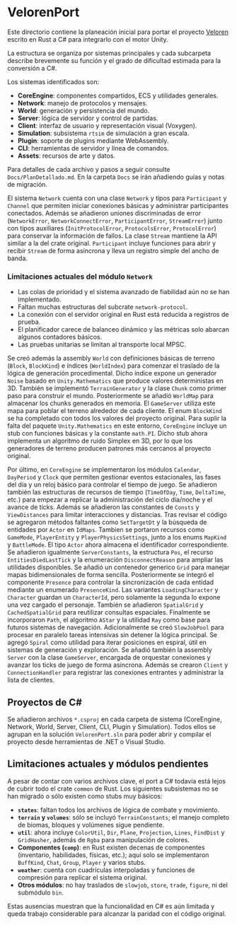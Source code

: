 # VelorenPort

Este directorio contiene la planeación inicial para portar el proyecto [Veloren](https://gitlab.com/veloren/veloren) escrito en Rust a C# para integrarlo con el motor Unity.

La estructura se organiza por sistemas principales y cada subcarpeta describe brevemente su función y el grado de dificultad estimada para la conversión a C#.

Los sistemas identificados son:

- **CoreEngine**: componentes compartidos, ECS y utilidades generales.
- **Network**: manejo de protocolos y mensajes.
- **World**: generación y persistencia del mundo.
- **Server**: lógica de servidor y control de partidas.
- **Client**: interfaz de usuario y representación visual (Voxygen).
- **Simulation**: subsistema `rtsim` de simulación a gran escala.
- **Plugin**: soporte de plugins mediante WebAssembly.
- **CLI**: herramientas de servidor y línea de comandos.
- **Assets**: recursos de arte y datos.

Para detalles de cada archivo y pasos a seguir consulte `Docs/PlanDetallado.md`.
En la carpeta `Docs` se irán añadiendo guías y notas de migración.

El sistema `Network` cuenta con una clase `Network` y tipos para `Participant` y `Channel` que
permiten iniciar conexiones básicas y administrar participantes conectados.
Además se añadieron uniones discriminadas de error (`NetworkError`, `NetworkConnectError`,
`ParticipantError`, `StreamError`) junto con tipos auxiliares (`InitProtocolError`,
`ProtocolsError`, `ProtocolError`) para conservar la información de fallos.
La clase `Stream` mantiene la API similar a la del crate original.
`Participant` incluye funciones para abrir y recibir `Stream` de forma asíncrona y lleva un registro simple del ancho de banda.

### Limitaciones actuales del módulo `Network`

- Las colas de prioridad y el sistema avanzado de fiabilidad aún no se han implementado.
- Faltan muchas estructuras del subcrate `network-protocol`.
- La conexión con el servidor original en Rust está reducida a registros de prueba.
- El planificador carece de balanceo dinámico y las métricas solo abarcan algunos contadores básicos.
- Las pruebas unitarias se limitan al transporte local MPSC.

Se creó además la assembly `World` con definiciones básicas de terreno (`Block`, `BlockKind`) e índices (`WorldIndex`) para comenzar el traslado de la lógica de generación procedimental. Dicho índice expone un generador `Noise` basado en `Unity.Mathematics` que produce valores deterministas en 3D. También se implementó `TerrainGenerator` y la clase `Chunk` como primer paso para construir el mundo. Posteriormente se añadió `WorldMap` para almacenar los chunks generados en memoria. El `GameServer` utiliza este mapa para poblar el terreno alrededor de cada cliente. El enum `BlockKind` se ha completado con todos los valores del proyecto original.
Para suplir la falta del paquete `Unity.Mathematics` en este entorno, `CoreEngine` incluye un stub con funciones básicas y la constante `math.PI`. Dicho stub ahora implementa un algoritmo de ruido Simplex en 3D, por lo que los generadores de terreno producen patrones más cercanos al proyecto original.

Por último, en `CoreEngine` se implementaron los módulos `Calendar`, `DayPeriod` y `Clock` que permiten gestionar eventos estacionales, las fases del día y un reloj básico para controlar el tiempo de juego. Se añadieron también las estructuras de recursos de tiempo (`TimeOfDay`, `Time`, `DeltaTime`, etc.) para empezar a replicar la administración del ciclo día/noche y el avance de ticks. Además se añadieron las constantes de `Consts` y `ViewDistances` para limitar interacciones y distancias. Tras revisar el código se agregaron métodos faltantes como `SetTargetDt` y la búsqueda de entidades por `Actor` en `IdMaps`.
Tambien se portaron recursos como `GameMode`, `PlayerEntity` y `PlayerPhysicsSettings`, junto a los enums `MapKind` y `BattleMode`. El tipo `Actor` ahora almacena el identificador correspondiente.
Se añadieron igualmente `ServerConstants`, la estructura `Pos`, el recurso `EntitiesDiedLastTick` y la enumeración `DisconnectReason` para ampliar las utilidades disponibles.
Se añadió un contenedor generico `Grid` para manejar mapas bidimensionales de forma sencilla.
 Posteriormente se integró el componente `Presence` para controlar la sincronización de cada entidad mediante un enumerado `PresenceKind`. Las variantes `LoadingCharacter` y `Character` guardan un `CharacterId`, pero solamente la segunda lo expone una vez cargado el personaje. También se añadieron `SpatialGrid` y `CachedSpatialGrid` para reutilizar consultas espaciales. Finalmente se incorporaron `Path`, el algoritmo `AStar` y la utilidad `Ray` como base para futuros sistemas de navegación.
Adicionalmente se creó `SlowJobPool` para procesar en paralelo tareas intensivas sin detener la lógica principal.
Se agregó `Spiral` como utilidad para iterar posiciones en espiral, útil en sistemas de generación y exploración.
Se añadió también la assembly `Server` con la clase `GameServer`, encargada de
orquestar conexiones y avanzar los ticks de juego de forma asíncrona.
Además se crearon `Client` y `ConnectionHandler` para registrar las conexiones entrantes y administrar la lista de clientes.

## Proyectos de C#
Se añadieron archivos `*.csproj` en cada carpeta de sistema (CoreEngine, Network, World, Server, Client, CLI, Plugin y Simulation). Todos ellos se agrupan en la solución `VelorenPort.sln` para poder abrir y compilar el proyecto desde herramientas de .NET o Visual Studio.

## Limitaciones actuales y módulos pendientes

A pesar de contar con varios archivos clave, el port a C# todavía está lejos de cubrir todo el crate `common` de Rust. Los siguientes subsistemas no se han migrado o sólo existen como stubs muy básicos:

- **`states`**: faltan todos los archivos de lógica de combate y movimiento.
- **`terrain` y `volumes`**: sólo se incluyó `TerrainConstants`; el manejo completo de biomas, bloques y volúmenes sigue pendiente.
 - **`util`**: ahora incluye `ColorUtil`, `Dir`, `Plane`, `Projection`, `Lines`, `FindDist` y `GridHasher`, además de `Rgba` para manipulación de colores.
- **Componentes (`comp`)**: en Rust existen decenas de componentes (inventario, habilidades, físicas, etc.); aquí solo se implementaron `BuffKind`, `Chat`, `Group`, `Player` y varios stubs.
 - **`weather`**: cuenta con cuadrículas interpoladas y funciones de compresión para replicar el sistema original.
- **Otros módulos**: no hay traslados de `slowjob`, `store`, `trade`, `figure`, ni del submódulo `bin`.

Estas ausencias muestran que la funcionalidad en C# es aún limitada y queda trabajo considerable para alcanzar la paridad con el código original.
